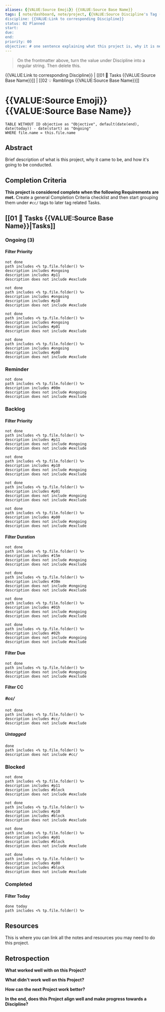 ```yaml
---
aliases: {{VALUE:Source Emoji}} {{VALUE:Source Base Name}}
tags: [ note/dashboard, note/project, {{VALUE:Source Discipline's Tag (No hashtag)}} ]
discipline: {{VALUE:Link to corresponding Discipline}}
status: 02 Planned
start: 
due: 
end: 
priority: 00
objective: # one sentence explaining what this project is, why it is needed, and how it's to be done
---
```

> On the frontmatter above, turn the value under Discipline into a regular string. Then delete this.

{{VALUE:Link to corresponding Discipline}} | [[01 🌊 Tasks {{VALUE:Source Base Name}}]] | [[02 💡 Ramblings {{VALUE:Source Base Name}}]]
# {{VALUE:Source Emoji}} {{VALUE:Source Base Name}}
```dataview
TABLE WITHOUT ID objective as "Objective", default(date(end), date(today)) - date(start) as "Ongoing"
WHERE file.name = this.file.name
```

## Abstract
Brief description of what is this project, why it came to be, and how it's going to be conducted.

## Completion Criteria
**This project is considered complete when the following Requirements are met.**
Create a general Completion Criteria checklist and then start grouping them under `#cc/` tags to later tag related Tasks.

## [[01 🌊 Tasks {{VALUE:Source Base Name}}|Tasks]]
### Ongoing (3)
#### Filter Priority
```tasks
not done
path includes <% tp.file.folder() %>
description includes #ongoing
description includes #p11
description does not include #exclude 
```
```tasks
not done
path includes <% tp.file.folder() %>
description includes #ongoing
description includes #p10
description does not include #exclude 
```
```tasks
not done
path includes <% tp.file.folder() %>
description includes #ongoing
description includes #p01
description does not include #exclude 
```
```tasks
not done
path includes <% tp.file.folder() %>
description includes #ongoing
description includes #p00
description does not include #exclude 
```

### Reminder
```tasks
not done
path includes <% tp.file.folder() %>
description includes #00m
description does not include #ongoing
description does not include #exclude 
```

### Backlog
#### Filter Priority
```tasks
not done
path includes <% tp.file.folder() %>
description includes #p11
description does not include #ongoing
description does not include #exclude 
```
```tasks
not done
path includes <% tp.file.folder() %>
description includes #p10 
description does not include #ongoing
description does not include #exclude 
```
```tasks
not done
path includes <% tp.file.folder() %>
description includes #p01 
description does not include #ongoing
description does not include #exclude 
```
```tasks
not done
path includes <% tp.file.folder() %>
description includes #p00
description does not include #ongoing
description does not include #exclude 
```

#### Filter Duration
```tasks
not done
path includes <% tp.file.folder() %>
description includes #15m
description does not include #ongoing
description does not include #exclude 
```
```tasks
not done
path includes <% tp.file.folder() %>
description includes #30m 
description does not include #ongoing
description does not include #exclude 
```
```tasks
not done
path includes <% tp.file.folder() %>
description includes #01h 
description does not include #ongoing
description does not include #exclude 
```
```tasks
not done
path includes <% tp.file.folder() %>
description includes #02h 
description does not include #ongoing
description does not include #exclude 
```

#### Filter Due
```tasks
not done
path includes <% tp.file.folder() %>
description does not include #ongoing
description does not include #exclude 
```

#### Filter CC
##### #cc/
```tasks
not done
path includes <% tp.file.folder() %>
description includes #cc/
description does not include #exclude 
```
##### Untagged
```tasks
done
path includes <% tp.file.folder() %>
description does not include #cc/
```

### Blocked
```tasks
not done
path includes <% tp.file.folder() %>
description includes #p11
description includes #block
description does not include #exclude 
```
```tasks
not done
path includes <% tp.file.folder() %>
description includes #p10 
description includes #block
description does not include #exclude 
```
```tasks
not done
path includes <% tp.file.folder() %>
description includes #p01 
description includes #block
description does not include #exclude 
```
```tasks
not done
path includes <% tp.file.folder() %>
description includes #p00
description includes #block
description does not include #exclude 
```

### Completed
#### Filter Today
```tasks
done today
path includes <% tp.file.folder() %>
```

## Resources
This is where you can link all the notes and resources you may need to do this project.

## Retrospection
**What worked well with on this Project?**


**What didn't work well on this Project?**


**How can the next Project work better?**


**In the end, does this Project align well and make progress towards a Discipline?**
